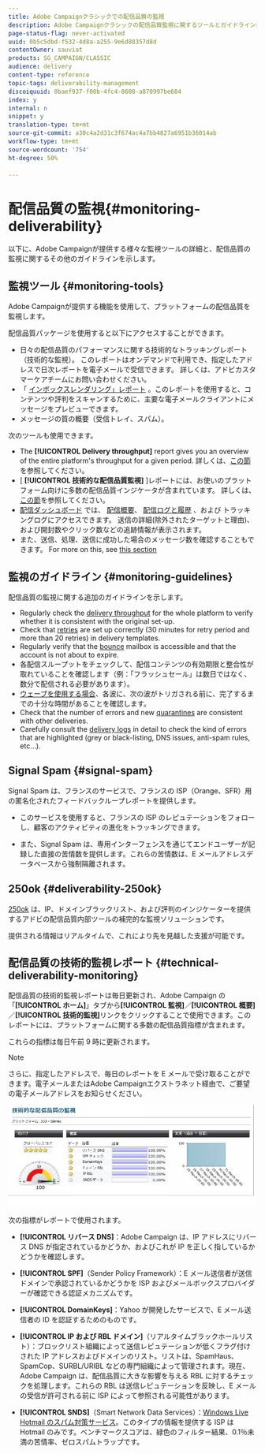 ```yaml
---
title: Adobe Campaignクラシックでの配信品質の監視
description: Adobe Campaignクラシックの配信品質監視に関するツールとガイドラインについて説明します。
page-status-flag: never-activated
uuid: 0b5c5dbd-f532-4d8a-a255-9e6d88357d8d
contentOwner: sauviat
products: SG_CAMPAIGN/CLASSIC
audience: delivery
content-type: reference
topic-tags: deliverability-management
discoiquuid: 0baef937-f00b-4fc4-8608-a870997be684
index: y
internal: n
snippet: y
translation-type: tm+mt
source-git-commit: a30c4a2d31c3f674ac4a7bb4827a6951b36014ab
workflow-type: tm+mt
source-wordcount: '754'
ht-degree: 50%

---
```



# 配信品質の監視{#monitoring-deliverability}

以下に、Adobe Campaignが提供する様々な監視ツールの詳細と、配信品質の監視に関するその他のガイドラインを示します。

## 監視ツール {#monitoring-tools}

Adobe Campaignが提供する機能を使用して、プラットフォームの配信品質を監視します。

配信品質パッケージを使用すると以下にアクセスすることができます。

* 日々の配信品質のパフォーマンスに関する技術的なトラッキングレポート（技術的な監視）。 このレポートはオンデマンドで利用でき、指定したアドレスで日次レポートを電子メールで受信できます。 詳しくは、アドビカスタマーケアチームにお問い合わせください。
* 「 [インボックスレンダリング」レポート](../../delivery/using/inbox-rendering.md) 。このレポートを使用すると、コンテンツや評判をスキャンするために、主要な電子メールクライアントにメッセージをプレビューできます。
* メッセージの質の概要（受信トレイ、スパム）。

次のツールも使用できます。

* The **[!UICONTROL Delivery throughput]** report gives you an overview of the entire platform&#39;s throughput for a given period. 詳しくは、[この節](../../reporting/using/global-reports.md#delivery-throughput)を参照してください。
* [ **[!UICONTROL 技術的な配信品質監視]** ]レポートには、お使いのプラットフォーム向けに多数の配信品質インジケータが含まれています。 詳しくは、[この節](#technical-deliverability-monitoring)を参照してください。
* [配信ダッシュボード](../../delivery/using/monitoring-a-delivery.md#delivery-dashboard) では、 [配信概要](../../delivery/using/monitoring-a-delivery.md#delivery-summary)、 [配信ログと履歴](../../delivery/using/monitoring-a-delivery.md#delivery-logs-and-history) 、および [](../../delivery/using/monitoring-a-delivery.md#tracking-logs)トラッキングログにアクセスできます。 送信の詳細(除外されたターゲットと理由)、および開封数やクリック数などの追跡情報が表示されます。 <!--For more on this, see [Monitoring a delivery](../../delivery/using/monitoring-a-delivery.md).-->
* また、送信、処理、送信に成功した場合のメッセージ数を確認することもできます。 For more on this, see [this section](../../delivery/using/monitoring-a-delivery.md#number-of-messages-sent)
   <!--[SpamAssassin](../../installation/using/configuring-spamassassin.md)?-->

## 監視のガイドライン {#monitoring-guidelines}

配信品質の監視に関する追加のガイドラインを示します。

* Regularly check the [delivery throughput](../../reporting/using/global-reports.md#delivery-throughput) for the whole platform to verify whether it is consistent with the original set-up.
* Check that [retries](../../delivery/using/understanding-delivery-failures.md#retries-after-a-delivery-temporary-failure) are set up correctly (30 minutes for retry period and more than 20 retries) in delivery templates.
* Regularly verify that the [bounce](../../delivery/using/understanding-delivery-failures.md#bounce-mail-management) mailbox is accessible and that the account is not about to expire.
* 各配信スループットをチェックして、配信コンテンツの有効期限と整合性が取れていることを確認します（例：「フラッシュセール」は数日ではなく、数分で配信される必要があります）。
* [ウェーブを使用する場合](../../delivery/using/steps-sending-the-delivery.md#sending-using-multiple-waves)、各波に、次の波がトリガされる前に、完了するまでの十分な時間があることを確認します。
* Check that the number of errors and new [quarantines](../../delivery/using/understanding-quarantine-management.md) are consistent with other deliveries.
* Carefully consult the [delivery logs](../../delivery/using/monitoring-a-delivery.md#delivery-logs-and-history) in detail to check the kind of errors that are highlighted (grey or black-listing, DNS issues, anti-spam rules, etc…).

## Signal Spam {#signal-spam}

Signal Spam は、フランスのサービスで、フランスの ISP（Orange、SFR）用の匿名化されたフィードバックループレポートを提供します。

* このサービスを使用すると、フランスの ISP のレピュテーションをフォローし、顧客のアクティビティの進化をトラッキングできます。

* また、Signal Spam は、専用インターフェンスを通じてエンドユーザーが記録した直接の苦情数を提供します。これらの苦情数は、E メールアドレスデータベースから強制隔離されます。

## 250ok {#deliverability-250ok}

[250ok](https://250ok.com/) は、IP、ドメインブラックリスト、および評判のインジケーターを提供するアドビの配信品質内部ツールの補完的な監視ソリューションです。

提供される情報はリアルタイムで、これにより先を見越した支援が可能です。

## 配信品質の技術的監視レポート {#technical-deliverability-monitoring}

配信品質の技術的監視レポートは毎日更新され、Adobe Campaign の「**[!UICONTROL ホーム]**」タブから&#x200B;**[!UICONTROL 監視]**／**[!UICONTROL 概要]**／**[!UICONTROL 技術的監視]**&#x200B;リンクをクリックすることで使用できます。このレポートには、プラットフォームに関する多数の配信品質指標が含まれます。

これらの指標は毎日午前 9 時に更新されます。

>[!NOTE]
>
>さらに、指定したアドレスで、毎日のレポートを E メールで受け取ることができます。電子メールまたはAdobe Campaignエクストラネット経由で、ご要望の電子メールアドレスをお知らせください。

![](assets/s_tn_del_monitoring.png)

次の指標がレポートで使用されます。

* **[!UICONTROL リバース DNS]**：Adobe Campaign は、IP アドレスにリバース DNS が指定されているかどうか、およびこれが IP を正しく指しているかどうかを確認します。

* **[!UICONTROL SPF]**（Sender Policy Framework）：E メール送信者が送信ドメインで承認されているかどうかを ISP およびメールボックスプロバイダーが確認できる認証メカニズムです。

* **[!UICONTROL DomainKeys]**：Yahoo が開発したサービスで、E メール送信者の ID を認証するためのものです。

* **[!UICONTROL IP および RBL ドメイン]**（リアルタイムブラックホールリスト）：ブロックリスト組織によって送信レピュテーションが低くフラグ付けされた IP アドレスおよびドメインのリスト。リストは、SpamHaus、SpamCop、SURBL/URIBL などの専門組織によって管理されます。現在、Adobe Campaign は、配信品質に大きな影響を与える RBL に対するチェックを処理します。これらの RBL は送信レピュテーションを反映し、E メールの受信が許可される前に ISP によって参照される可能性があります。

* **[!UICONTROL SNDS]**（Smart Network Data Services）：[Windows Live Hotmail のスパム対策サービス](https://sendersupport.olc.protection.outlook.com/snds/FAQ.aspx)。このタイプの情報を提供する ISP は Hotmail のみです。ベンチマークスコアは、緑色のフィルター結果、0.1％未満の苦情率、ゼロスパムトラップです。

<!--### Delivery Reports - Broadcast Statistics {#broadcast-statistics}

Each delivery will generate a broadcast statistics report when you open a delivery in the “Deliveries List”, which includes some reputation metrics that may impact your deliverability.-->
